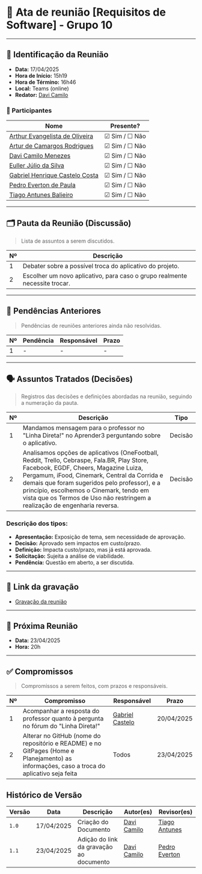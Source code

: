 # 📝 Ata de reunião [Requisitos de Software] - Grupo 10

---

## 📌 Identificação da Reunião

- **Data:**  17/04/2025
- **Hora de Início:**  15h19
- **Hora de Término:**  16h46
- **Local:**  Teams (online)
- **Redator:**  [Davi Camilo](https://github.com/Davicamilo23)

### 👥 Participantes

| Nome | Presente? |
|------|-----------|
|[Arthur Evangelista de Oliveira](https://github.com/arthurevg)| ☑ Sim / ☐ Não |
|[Artur de Camargos Rodrigues](https://github.com/ArturDCR)| ☑ Sim / ☐ Não |
|[Davi Camilo Menezes](https://github.com/Davicamilo23)| ☑ Sim / ☐ Não |
|[Euller Júlio da Silva](https://github.com/Potatoyz908)| ☑ Sim / ☐ Não |
|[Gabriel Henrique Castelo Costa](https://github.com/GabrielCastelo-31)| ☑ Sim / ☐ Não |
|[Pedro Everton de Paula](https://github.com/pedroeverton217)| ☑ Sim / ☐ Não |
|[Tiago Antunes Balieiro](https://github.com/tiagobalieiro)| ☑ Sim / ☐ Não |

---

## 🗂️ Pauta da Reunião (Discussão)

> Lista de assuntos a serem discutidos.

| Nº | Descrição |
|----|-----------|
| 1  | Debater sobre a possível troca do aplicativo do projeto. |
| 2  | Escolher um novo aplicativo, para caso o grupo realmente necessite trocar. |

---

## 🔁 Pendências Anteriores

> Pendências de reuniões anteriores ainda não resolvidas.

| Nº | Pendência | Responsável | Prazo |
|----|-----------|-------------|-------|
| 1  | - | - | - |

---

## 🗣️ Assuntos Tratados (Decisões)

> Registros das decisões e definições abordadas na reunião, seguindo a numeração da pauta.

| Nº | Descrição | Tipo |
|----|-----------|--------|
| 1  | Mandamos mensagem para o professor no "Linha Direta!" no Aprender3 perguntando sobre o aplicativo. | Decisão |
| 2  | Analisamos opções de aplicativos (OneFootball, Reddit, Trello, Cebraspe, Fala.BR, Play Store, Facebook, EGDF, Cheers, Magazine Luiza, Pergamum, iFood, Cinemark, Central da Corrida e demais que foram sugeridos pelo professor), e a princípio, escolhemos o Cinemark, tendo em vista que os Termos de Uso não restringem a realização de engenharia reversa. | Decisão |

### Descrição dos tipos:

- **Apresentação:** Exposição de tema, sem necessidade de aprovação.
- **Decisão:** Aprovado sem impactos em custo/prazo.
- **Definição:** Impacta custo/prazo, mas já está aprovada.
- **Solicitação:** Sujeita a análise de viabilidade.
- **Pendência:** Questão em aberto, a ser discutida.

---

## 🎥 Link da gravação

- <a href="https://youtu.be/cGlwCo7WAlo&t=1" target="_blank">Gravação da reunião</a>

---

## 📆 Próxima Reunião

- **Data:**  23/04/2025
- **Hora:**  20h

---

## ✅ Compromissos

> Compromissos a serem feitos, com prazos e responsáveis.

| Nº | Compromisso | Responsável | Prazo |
|----|-------------|-------------|-------|
| 1  | Acompanhar a resposta do professor quanto à pergunta no fórum do "Linha Direta!" | [Gabriel Castelo](https://github.com/GabrielCastelo-31) | 20/04/2025 |
| 2  | Alterar no GitHub (nome do repositório e README) e no GitPages (Home e Planejamento) as informações, caso a troca do aplicativo seja feita | Todos | 23/04/2025 |

## Histórico de Versão

| Versão | Data          | Descrição                          | Autor(es)     |  Revisor(es)  |
| ------ | ------------- | ---------------------------------- | ------------- | ------------- |
| `1.0`  |  17/04/2025 |  Criação do Documento | [Davi Camilo](https://github.com/Davicamilo23)  | [Tiago Antunes](https://github.com/tiagobalieiro) |
| `1.1`  |  23/04/2025 |  Adição do link da gravação ao documento | [Davi Camilo](https://github.com/Davicamilo23) | [Pedro Everton](https://github.com/pedroeverton217) |
